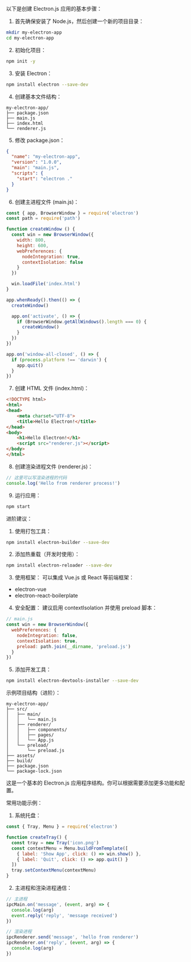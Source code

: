 以下是创建 Electron.js 应用的基本步骤：

1. 首先确保安装了 Node.js，然后创建一个新的项目目录：

```bash
mkdir my-electron-app
cd my-electron-app
```

2. 初始化项目：

```bash
npm init -y
```

3. 安装 Electron：

```bash
npm install electron --save-dev
```

4. 创建基本文件结构：

```
my-electron-app/
├── package.json
├── main.js
├── index.html
└── renderer.js
```

5. 修改 package.json：

```json
{
  "name": "my-electron-app",
  "version": "1.0.0",
  "main": "main.js",
  "scripts": {
    "start": "electron ."
  }
}
```

6. 创建主进程文件 (main.js)：

```javascript
const { app, BrowserWindow } = require('electron')
const path = require('path')

function createWindow () {
  const win = new BrowserWindow({
    width: 800,
    height: 600,
    webPreferences: {
      nodeIntegration: true,
      contextIsolation: false
    }
  })

  win.loadFile('index.html')
}

app.whenReady().then(() => {
  createWindow()

  app.on('activate', () => {
    if (BrowserWindow.getAllWindows().length === 0) {
      createWindow()
    }
  })
})

app.on('window-all-closed', () => {
  if (process.platform !== 'darwin') {
    app.quit()
  }
})
```

7. 创建 HTML 文件 (index.html)：

```html
<!DOCTYPE html>
<html>
<head>
    <meta charset="UTF-8">
    <title>Hello Electron!</title>
</head>
<body>
    <h1>Hello Electron!</h1>
    <script src="renderer.js"></script>
</body>
</html>
```

8. 创建渲染进程文件 (renderer.js)：

```javascript
// 这里可以写渲染进程的代码
console.log('Hello from renderer process!')
```

9. 运行应用：

```bash
npm start
```

进阶建议：

1. 使用打包工具：
```bash
npm install electron-builder --save-dev
```

2. 添加热重载（开发时使用）：
```bash
npm install electron-reloader --save-dev
```

3. 使用框架：
可以集成 Vue.js 或 React 等前端框架：
- electron-vue
- electron-react-boilerplate

4. 安全配置：
建议启用 contextIsolation 并使用 preload 脚本：

```javascript
// main.js
const win = new BrowserWindow({
  webPreferences: {
    nodeIntegration: false,
    contextIsolation: true,
    preload: path.join(__dirname, 'preload.js')
  }
})
```

5. 添加开发工具：
```bash
npm install electron-devtools-installer --save-dev
```

示例项目结构（进阶）：

```
my-electron-app/
├── src/
│   ├── main/
│   │   └── main.js
│   ├── renderer/
│   │   ├── components/
│   │   ├── pages/
│   │   └── App.js
│   └── preload/
│       └── preload.js
├── assets/
├── build/
├── package.json
└── package-lock.json
```

这是一个基本的 Electron.js 应用程序结构。你可以根据需要添加更多功能和配置。

常用功能示例：

1. 系统托盘：
```javascript
const { Tray, Menu } = require('electron')

function createTray() {
  const tray = new Tray('icon.png')
  const contextMenu = Menu.buildFromTemplate([
    { label: 'Show App', click: () => win.show() },
    { label: 'Quit', click: () => app.quit() }
  ])
  tray.setContextMenu(contextMenu)
}
```

2. 主进程和渲染进程通信：
```javascript
// 主进程
ipcMain.on('message', (event, arg) => {
  console.log(arg)
  event.reply('reply', 'message received')
})

// 渲染进程
ipcRenderer.send('message', 'hello from renderer')
ipcRenderer.on('reply', (event, arg) => {
  console.log(arg)
})
```
